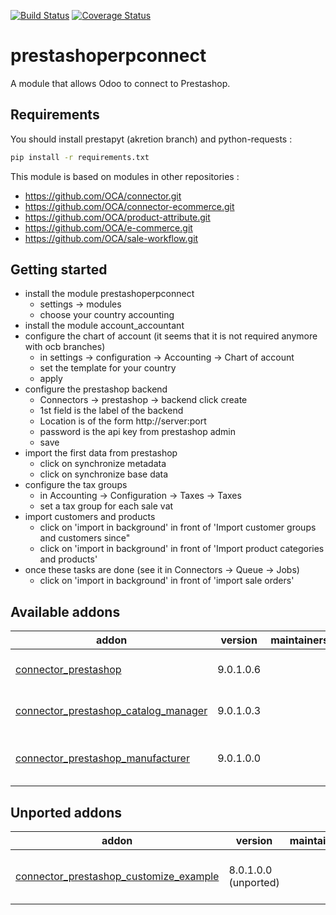 [![Build Status](https://travis-ci.org/OCA/connector-prestashop.svg?branch=9.0)](https://travis-ci.org/OCA/connector-prestashop)
[![Coverage Status](https://coveralls.io/repos/OCA/connector-prestashop/badge.png?branch=9.0)](https://coveralls.io/r/OCA/connector-prestashop?branch=9.0)

prestashoperpconnect
====================

A module that allows Odoo to connect to Prestashop.

Requirements
------------

You should install prestapyt (akretion branch) and python-requests :

```bash
pip install -r requirements.txt
```

This module is based on modules in other repositories :
- https://github.com/OCA/connector.git
- https://github.com/OCA/connector-ecommerce.git
- https://github.com/OCA/product-attribute.git
- https://github.com/OCA/e-commerce.git
- https://github.com/OCA/sale-workflow.git
 

Getting started
---------------

- install the module prestashoperpconnect
  - settings -> modules
  - choose your country accounting
- install the module  account_accountant 
- configure the chart of account (it seems that it is not required anymore with ocb branches)
  - in settings -> configuration -> Accounting -> Chart of account
  - set the template for your country
  - apply
- configure the prestashop backend
  - Connectors -> prestashop -> backend click create
  - 1st field is the label of the backend
  - Location is of the form http://server:port
  - password is the api key from prestashop admin
  - save
- import the first data from prestashop
  - click on synchronize metadata
  - click on synchronize base data
- configure the tax groups
  - in Accounting -> Configuration -> Taxes -> Taxes
  - set a tax group for each sale vat
- import customers and products
  - click on 'import in background' in front of 'Import customer groups and customers since"
  - click on 'import in background' in front of 'Import product categories and products'
- once these tasks are done (see it in Connectors -> Queue -> Jobs)
  - click on 'import in background' in front of 'import sale orders'


[//]: # (addons)

Available addons
----------------
addon | version | maintainers | summary
--- | --- | --- | ---
[connector_prestashop](connector_prestashop/) | 9.0.1.0.6 |  | PrestaShop-Odoo connector
[connector_prestashop_catalog_manager](connector_prestashop_catalog_manager/) | 9.0.1.0.3 |  | Prestashop-Odoo Catalog Manager
[connector_prestashop_manufacturer](connector_prestashop_manufacturer/) | 9.0.1.0.0 |  | Import manufacturers from PrestaShop


Unported addons
---------------
addon | version | maintainers | summary
--- | --- | --- | ---
[connector_prestashop_customize_example](connector_prestashop_customize_example/) | 8.0.1.0.0 (unported) |  | Prestashop Connector Customization Example

[//]: # (end addons)

